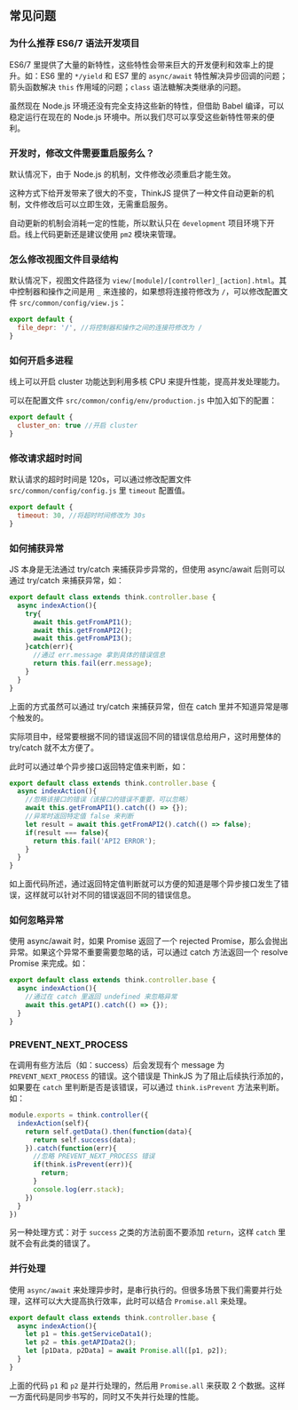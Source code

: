 ## 常见问题

### 为什么推荐 ES6/7 语法开发项目

ES6/7 里提供了大量的新特性，这些特性会带来巨大的开发便利和效率上的提升。如：ES6 里的 `*/yield` 和 ES7 里的 `async/await` 特性解决异步回调的问题；箭头函数解决 `this` 作用域的问题；`class` 语法糖解决类继承的问题。

虽然现在 Node.js 环境还没有完全支持这些新的特性，但借助 Babel 编译，可以稳定运行在现在的 Node.js 环境中。所以我们尽可以享受这些新特性带来的便利。    

### 开发时，修改文件需要重启服务么？

默认情况下，由于 Node.js 的机制，文件修改必须重启才能生效。

这种方式下给开发带来了很大的不变，ThinkJS 提供了一种文件自动更新的机制，文件修改后可以立即生效，无需重启服务。

自动更新的机制会消耗一定的性能，所以默认只在 `development` 项目环境下开启。线上代码更新还是建议使用 `pm2` 模块来管理。

### 怎么修改视图文件目录结构

默认情况下，视图文件路径为 `view/[module]/[controller]_[action].html`。其中控制器和操作之间是用 `_` 来连接的，如果想将连接符修改为 `/`，可以修改配置文件 `src/common/config/view.js`：

```js
export default {
  file_depr: '/', //将控制器和操作之间的连接符修改为 /
}
```

### 如何开启多进程

线上可以开启 cluster 功能达到利用多核 CPU 来提升性能，提高并发处理能力。

可以在配置文件 `src/common/config/env/production.js` 中加入如下的配置：

```js
export default {
  cluster_on: true //开启 cluster
}
```

### 修改请求超时时间

默认请求的超时时间是 120s，可以通过修改配置文件 `src/common/config/config.js` 里 `timeout` 配置值。

```js
export default {
  timeout: 30, //将超时时间修改为 30s
}
```

### 如何捕获异常

JS 本身是无法通过 try/catch 来捕获异步异常的，但使用 async/await 后则可以通过 try/catch 来捕获异常，如：

```js
export default class extends think.controller.base {
  async indexAction(){
    try{  
      await this.getFromAPI1();
      await this.getFromAPI2();
      await this.getFromAPI3();
    }catch(err){
      //通过 err.message 拿到具体的错误信息
      return this.fail(err.message);
    }
  }
}
```

上面的方式虽然可以通过 try/catch 来捕获异常，但在 catch 里并不知道异常是哪个触发的。

实际项目中，经常要根据不同的错误返回不同的错误信息给用户，这时用整体的 try/catch 就不太方便了。

此时可以通过单个异步接口返回特定值来判断，如：

```js
export default class extends think.controller.base {
  async indexAction(){
    //忽略该接口的错误（该接口的错误不重要，可以忽略）
    await this.getFromAPI1().catch(() => {});
    //异常时返回特定值 false 来判断
    let result = await this.getFromAPI2().catch(() => false);
    if(result === false){
      return this.fail('API2 ERROR');
    }
  }
}
```

如上面代码所述，通过返回特定值判断就可以方便的知道是哪个异步接口发生了错误，这样就可以针对不同的错误返回不同的错误信息。

### 如何忽略异常

使用 async/await 时，如果 Promise 返回了一个 rejected Promise，那么会抛出异常。如果这个异常不重要需要忽略的话，可以通过 catch 方法返回一个 resolve Promise 来完成。如：

```js
export default class extends think.controller.base {
  async indexAction(){
    //通过在 catch 里返回 undefined 来忽略异常
    await this.getAPI().catch(() => {});
  }
}
```

### PREVENT_NEXT_PROCESS

在调用有些方法后（如：success）后会发现有个 message 为 `PREVENT_NEXT_PROCESS` 的错误。这个错误是 ThinkJS 为了阻止后续执行添加的，如果要在 `catch` 里判断是否是该错误，可以通过 `think.isPrevent` 方法来判断。如：

```js
module.exports = think.controller({
  indexAction(self){
    return self.getData().then(function(data){
      return self.success(data);
    }).catch(function(err){
      //忽略 PREVENT_NEXT_PROCESS 错误
      if(think.isPrevent(err)){
        return;
      }
      console.log(err.stack);
    })
  }
})
```

另一种处理方式：对于 `success` 之类的方法前面不要添加 `return`，这样 `catch` 里就不会有此类的错误了。

### 并行处理

使用 `async/await` 来处理异步时，是串行执行的。但很多场景下我们需要并行处理，这样可以大大提高执行效率，此时可以结合 `Promise.all` 来处理。

```js
export default class extends think.controller.base {
  async indexAction(){
    let p1 = this.getServiceData1();
    let p2 = this.getAPIData2();
    let [p1Data, p2Data] = await Promise.all([p1, p2]);
  }
}
```

上面的代码 `p1` 和 `p2` 是并行处理的，然后用 `Promise.all` 来获取 2 个数据。这样一方面代码是同步书写的，同时又不失并行处理的性能。
